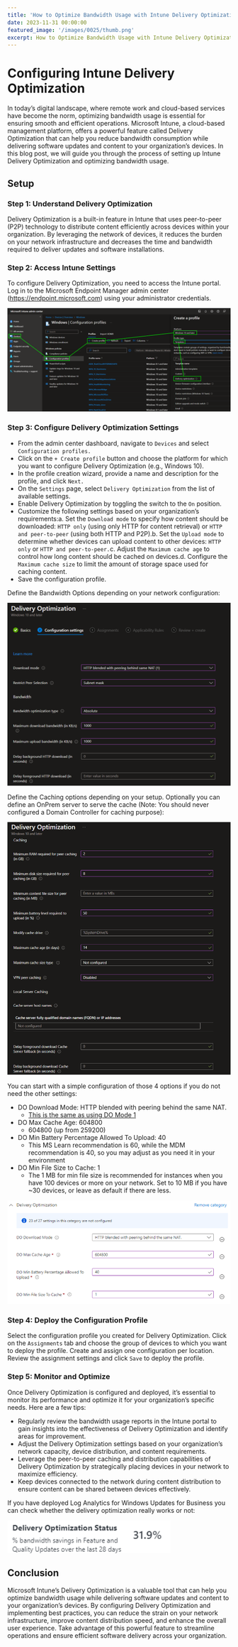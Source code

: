```yaml
---
title: 'How to Optimize Bandwidth Usage with Intune Delivery Optimization?'
date: 2023-11-31 00:00:00
featured_image: '/images/0025/thumb.png'
excerpt: How to Optimize Bandwidth Usage with Intune Delivery Optimization?
---
```


# Configuring Intune Delivery Optimization

In today’s digital landscape, where remote work and cloud-based services have become the norm, optimizing bandwidth usage is essential for ensuring smooth and efficient operations. Microsoft Intune, a cloud-based management platform, offers a powerful feature called Delivery Optimization that can help you reduce bandwidth consumption while delivering software updates and content to your organization’s devices. In this blog post, we will guide you through the process of setting up Intune Delivery Optimization and optimizing bandwidth usage.

## Setup
### Step 1: Understand Delivery Optimization

Delivery Optimization is a built-in feature in Intune that uses peer-to-peer (P2P) technology to distribute content efficiently across devices within your organization. By leveraging the network of devices, it reduces the burden on your network infrastructure and decreases the time and bandwidth required to deliver updates and software installations.

### Step 2: Access Intune Settings

To configure Delivery Optimization, you need to access the Intune portal. Log in to the Microsoft Endpoint Manager admin center (https://endpoint.microsoft.com) using your administrator credentials.

![](/images/0025/1.png)

### Step 3: Configure Delivery Optimization Settings

- From the admin center dashboard, navigate to `Devices` and select `Configuration profiles.`
- Click on the `+ Create profile` button and choose the platform for which you want to configure Delivery Optimization (e.g., Windows 10).
- In the profile creation wizard, provide a name and description for the profile, and click `Next.`
- On the `Settings` page, select `Delivery Optimization` from the list of available settings.
- Enable Delivery Optimization by toggling the switch to the `On` position.
- Customize the following settings based on your organization’s requirements:a. Set the `Download mode` to specify how content should be downloaded: `HTTP only` (using only HTTP for content retrieval) or `HTTP and peer-to-peer` (using both HTTP and P2P).b. Set the `Upload mode` to determine whether devices can upload content to other devices: `HTTP only` or `HTTP and peer-to-peer.`c. Adjust the `Maximum cache age` to control how long content should be cached on devices.d. Configure the `Maximum cache size` to limit the amount of storage space used for caching content.
- Save the configuration profile.

Define the Bandwidth Options depending on your network configuration:

![](/images/0025/2.png)

Define the Caching options depending on your setup. Optionally you can define an OnPrem server to serve the cache (Note: You should never configured a Domain Controller for caching purpose):

![](/images/0025/3.png)

You can start with a simple configuration of those 4 options if you do not need the other settings:

- DO Download Mode: HTTP blended with peering behind the same NAT.
    - [This is the same as using DO Mode 1](https://docs.microsoft.com/en-us/mem/intune/configuration/delivery-optimization-settings#delivery-optimization)
- DO Max Cache Age: 604800
    - 604800 (up from 259200)
- DO Min Battery Percentage Allowed To Upload: 40
    - This MS Learn recommendation is 60, while the MDM recommendation is 40, so you may adjust as you need it in your environment
- DO Min File Size to Cache: 1
    - The 1 MB for min file size is recommended for instances when you have 100 devices or more on your network. Set to 10 MB if you have ~30 devices, or leave as default if there are less.

![](/images/0025/4.png)

### Step 4: Deploy the Configuration Profile

Select the configuration profile you created for Delivery Optimization.
Click on the `Assignments` tab and choose the group of devices to which you want to deploy the profile. Create and assign one configuration per location.
Review the assignment settings and click `Save` to deploy the profile.

### Step 5: Monitor and Optimize

Once Delivery Optimization is configured and deployed, it’s essential to monitor its performance and optimize it for your organization’s specific needs. Here are a few tips:

- Regularly review the bandwidth usage reports in the Intune portal to gain insights into the effectiveness of Delivery Optimization and identify areas for improvement.
- Adjust the Delivery Optimization settings based on your organization’s network capacity, device distribution, and content requirements.
- Leverage the peer-to-peer caching and distribution capabilities of Delivery Optimization by strategically placing devices in your network to maximize efficiency.
- Keep devices connected to the network during content distribution to ensure content can be shared between devices effectively.

If you have deployed Log Analytics for Windows Updates for Business you can check whether the delivery optimization really works or not:

![](/images/0025/5.png)

## Conclusion
Microsoft Intune’s Delivery Optimization is a valuable tool that can help you optimize bandwidth usage while delivering software updates and content to your organization’s devices. By configuring Delivery Optimization and implementing best practices, you can reduce the strain on your network infrastructure, improve content distribution speed, and enhance the overall user experience. Take advantage of this powerful feature to streamline operations and ensure efficient software delivery across your organization.







